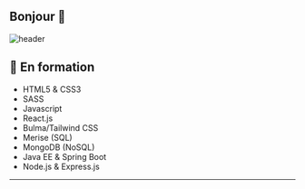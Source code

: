 ## Bonjour 👋

![header](https://capsule-render.vercel.app/api?type=waving&height=300&theme=tokyonight)

## 🌱 En formation

- HTML5 & CSS3
- SASS
- Javascript
- React.js
- Bulma/Tailwind CSS
- Merise (SQL)
- MongoDB (NoSQL)
- Java EE & Spring Boot
- Node.js & Express.js

<!--
[![trophy](https://github-profile-trophy.vercel.app/?username=Heyrwann&theme=tokyonight)](https://github.com/ryo-ma/github-profile-trophy)
-->

---

<!--
[![GitHub Streak](https://github-readme-streak-stats.herokuapp.com?user=heyrwann&theme=tokyonight)](https://git.io/streak-stats) 
-->

<!--
[![Anurag's GitHub stats](https://github-readme-stats.vercel.app/api?username=heyrwann&theme=tokyonight)](https://github.com/anuraghazra/github-readme-stats)
-->

<!--
![Top Langs](https://github-readme-stats.vercel.app/api/top-langs?username=heyrwann&layout=compact&theme=tokyonight)
-->


<!--
**Heyrwann/Heyrwann** is a ✨ _special_ ✨ repository because its `README.md` (this file) appears on your GitHub profile.

Here are some ideas to get you started:

- 🔭 I’m currently working on ...
- 🌱 I’m currently learning ...
- 👯 I’m looking to collaborate on ...
- 🤔 I’m looking for help with ...
- 💬 Ask me about ...
- 📫 How to reach me: ...
- 😄 Pronouns: ...
- ⚡ Fun fact: ...
-->
